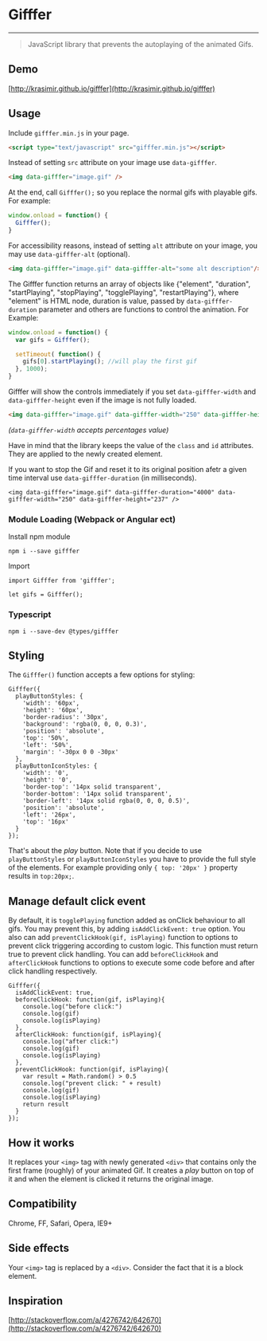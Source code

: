 # Gifffer

---

> JavaScript library that prevents the autoplaying of the animated Gifs.

## Demo

[http://krasimir.github.io/gifffer](http://krasimir.github.io/gifffer)

## Usage

Include `gifffer.min.js` in your page.

```html
<script type="text/javascript" src="gifffer.min.js"></script>
```

Instead of setting `src` attribute on your image use `data-gifffer`.

```html
<img data-gifffer="image.gif" />
```

At the end, call `Gifffer();` so you replace the normal gifs with playable gifs. For example:

```js
window.onload = function() {
  Gifffer();
}
```

For accessibility reasons, instead of setting `alt` attribute on your image, you may use `data-gifffer-alt` (optional).

```html
<img data-gifffer="image.gif" data-gifffer-alt="some alt description"/>
```

The Gifffer function returns an array of objects like {"element", "duration", "startPlaying", "stopPlaying", "togglePlaying", "restartPlaying"}, where "element" is HTML node, duration is value, passed by `data-gifffer-duration` parameter and others are functions to control the animation. For Example:

```js
window.onload = function() {
  var gifs = Gifffer();

  setTimeout( function() {
    gifs[0].startPlaying(); //will play the first gif
  }, 1000);
}
```

Gifffer will show the controls immediately if you set `data-gifffer-width` and `data-gifffer-height` even if the image is not fully loaded.

```html
<img data-gifffer="image.gif" data-gifffer-width="250" data-gifffer-height="237" />
```

*(`data-gifffer-width` accepts percentages value)*

Have in mind that the library keeps the value of the `class` and `id` attributes. They are applied to the newly created element.

If you want to stop the Gif and reset it to its original position afetr a given time interval use `data-gifffer-duration` (in milliseconds).

```
<img data-gifffer="image.gif" data-gifffer-duration="4000" data-gifffer-width="250" data-gifffer-height="237" />
```

### Module Loading (Webpack or Angular ect)

Install npm module

```
npm i --save gifffer
```

Import

```
import Gifffer from 'gifffer';

let gifs = Gifffer();
```

### Typescript

```
npm i --save-dev @types/gifffer
```

## Styling

The `Gifffer()` function accepts a few options for styling:

```
Gifffer({
  playButtonStyles: {
    'width': '60px',
    'height': '60px',
    'border-radius': '30px',
    'background': 'rgba(0, 0, 0, 0.3)',
    'position': 'absolute',
    'top': '50%',
    'left': '50%',
    'margin': '-30px 0 0 -30px'
  },
  playButtonIconStyles: {
    'width': '0',
    'height': '0',
    'border-top': '14px solid transparent',
    'border-bottom': '14px solid transparent',
    'border-left': '14px solid rgba(0, 0, 0, 0.5)',
    'position': 'absolute',
    'left': '26px',
    'top': '16px'
  }
});
```

That's about the *play* button. Note that if you decide to use `playButtonStyles` or `playButtonIconStyles` you have to provide the full style of the elements. For example providing only `{ top: '20px' }` property results in `top:20px;`.

## Manage default click event

By default, it is `togglePlaying` function added as onClick behaviour to all gifs. You may prevent this, by adding `isAddClickEvent: true` option.
You also can add `preventClickHook(gif, isPlaying)` function to options to prevent click triggering according to custom logic. This function must return true to prevent click handling.
You can add `beforeClickHook` and `afterClickHook` functions to options to execute some code before and after click handling respectively. 



```
Gifffer({
  isAddClickEvent: true,
  beforeClickHook: function(gif, isPlaying){
    console.log("before click:")
    console.log(gif)
    console.log(isPlaying)
  },
  afterClickHook: function(gif, isPlaying){
    console.log("after click:")
    console.log(gif)
    console.log(isPlaying)
  },
  preventClickHook: function(gif, isPlaying){
    var result = Math.random() > 0.5
    console.log("prevent click: " + result)
    console.log(gif)
    console.log(isPlaying)
    return result
  }
});
```
                  
## How it works

It replaces your `<img>` tag with newly generated `<div>` that contains only the first frame (roughly) of your animated Gif. It creates a *play* button on top of it and when the element is clicked it returns the original image.

## Compatibility

Chrome, FF, Safari, Opera, IE9+

## Side effects

Your `<img>` tag is replaced by a `<div>`. Consider the fact that it is a block element.

## Inspiration

[http://stackoverflow.com/a/4276742/642670](http://stackoverflow.com/a/4276742/642670)
